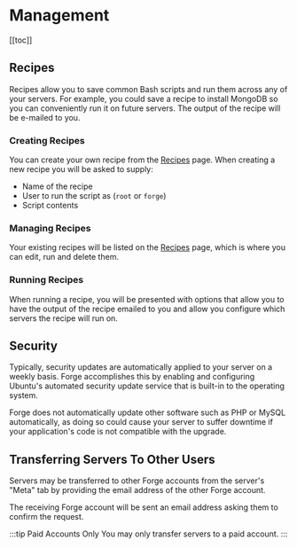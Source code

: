 # Management

[[toc]]

## Recipes

Recipes allow you to save common Bash scripts and run them across any of your servers. For example, you could save a recipe to install MongoDB so you can conveniently run it on future servers. The output of the recipe will be e-mailed to you.

### Creating Recipes

You can create your own recipe from the [Recipes](https://forge.laravel.com/recipes) page. When creating a new recipe you will be asked to supply:

- Name of the recipe
- User to run the script as (`root` or `forge`)
- Script contents

### Managing Recipes

Your existing recipes will be listed on the [Recipes](https://forge.laravel.com/recipes) page, which is where you can edit, run and delete them.

### Running Recipes

When running a recipe, you will be presented with options that allow you to have the output of the recipe emailed to you and allow you configure which servers the recipe will run on.

## Security

Typically, security updates are automatically applied to your server on a weekly basis. Forge accomplishes this by enabling and configuring Ubuntu's automated security update service that is built-in to the operating system.

Forge does not automatically update other software such as PHP or MySQL automatically, as doing so could cause your server to suffer downtime if your application's code is not compatible with the upgrade.

## Transferring Servers To Other Users

Servers may be transferred to other Forge accounts from the server's "Meta" tab by providing the email address of the other Forge account.

The receiving Forge account will be sent an email address asking them to confirm the request.

:::tip Paid Accounts Only
You may only transfer servers to a paid account.
:::
